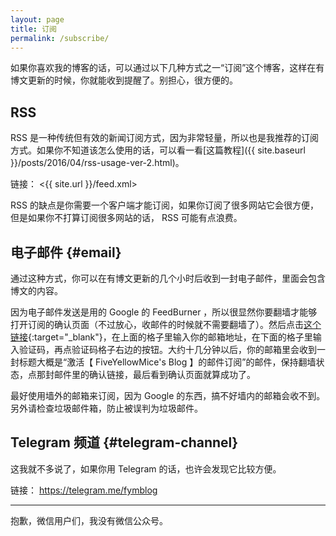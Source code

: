 ```yaml
---
layout: page
title: 订阅
permalink: /subscribe/
---
```


如果你喜欢我的博客的话，可以通过以下几种方式之一“订阅”这个博客，这样在有博文更新的时候，你就能收到提醒了。别担心，很方便的。

## RSS

RSS 是一种传统但有效的新闻订阅方式，因为非常轻量，所以也是我推荐的订阅方式。如果你不知道该怎么使用的话，可以看一看[这篇教程]({{ site.baseurl }}/posts/2016/04/rss-usage-ver-2.html)。

链接： <{{ site.url }}/feed.xml>

RSS 的缺点是你需要一个客户端才能订阅，如果你订阅了很多网站它会很方便，但是如果你不打算订阅很多网站的话， RSS 可能有点浪费。

## 电子邮件 {#email}

通过这种方式，你可以在有博文更新的几个小时后收到一封电子邮件，里面会包含博文的内容。

因为电子邮件发送是用的 Google 的 FeedBurner ，所以很显然你要翻墙才能够打开订阅的确认页面（不过放心，收邮件的时候就不需要翻墙了）。然后点击[这个链接](https://feedburner.google.com/fb/a/mailverify?uri=fiveyellowmice&loc=zh_CN){:target="_blank"}，在上面的格子里输入你的邮箱地址，在下面的格子里输入验证码，再点验证码格子右边的按钮。大约十几分钟以后，你的邮箱里会收到一封标题大概是“激活【 FiveYellowMice's Blog 】的邮件订阅”的邮件，保持翻墙状态，点那封邮件里的确认链接，最后看到确认页面就算成功了。

最好使用墙外的邮箱来订阅，因为 Google 的东西，搞不好墙内的邮箱会收不到。另外请检查垃圾邮件箱，防止被误判为垃圾邮件。

## Telegram 频道 {#telegram-channel}

这我就不多说了，如果你用 Telegram 的话，也许会发现它比较方便。

链接： <https://telegram.me/fymblog>

--------------------

抱歉，微信用户们，我没有微信公众号。
